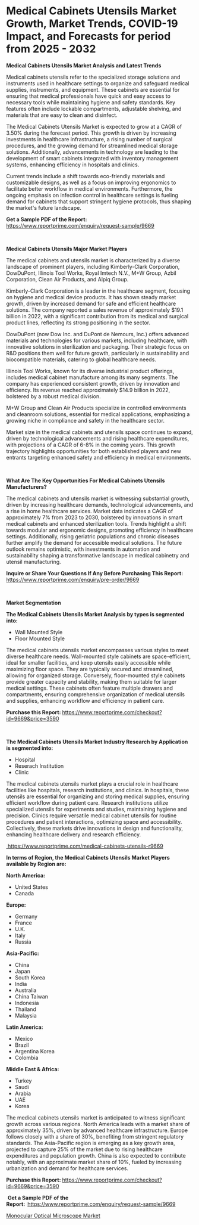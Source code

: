 <p><h1>Medical Cabinets Utensils Market Growth, Market Trends, COVID-19 Impact, and Forecasts for period from 2025 - 2032</h1></p><p><strong>Medical Cabinets Utensils Market Analysis and Latest Trends</strong></p>
<p><p>Medical cabinets utensils refer to the specialized storage solutions and instruments used in healthcare settings to organize and safeguard medical supplies, instruments, and equipment. These cabinets are essential for ensuring that medical professionals have quick and easy access to necessary tools while maintaining hygiene and safety standards. Key features often include lockable compartments, adjustable shelving, and materials that are easy to clean and disinfect.</p><p>The Medical Cabinets Utensils Market is expected to grow at a CAGR of 3.50% during the forecast period. This growth is driven by increasing investments in healthcare infrastructure, a rising number of surgical procedures, and the growing demand for streamlined medical storage solutions. Additionally, advancements in technology are leading to the development of smart cabinets integrated with inventory management systems, enhancing efficiency in hospitals and clinics.</p><p>Current trends include a shift towards eco-friendly materials and customizable designs, as well as a focus on improving ergonomics to facilitate better workflow in medical environments. Furthermore, the ongoing emphasis on infection control in healthcare settings is fueling demand for cabinets that support stringent hygiene protocols, thus shaping the market's future landscape.</p></p>
<p><strong>Get a Sample PDF of the Report:&nbsp;</strong> <a href="https://www.reportprime.com/enquiry/request-sample/9669?utm_campaign=2302&utm_medium=2&utm_source=Github&utm_content=ia&utm_term=20032025&utm_id=medical-cabinets-utensils">https://www.reportprime.com/enquiry/request-sample/9669</a></p>
<p>&nbsp;</p>
<p><strong>Medical Cabinets Utensils Major Market Players</strong></p>
<p><p>The medical cabinets and utensils market is characterized by a diverse landscape of prominent players, including Kimberly-Clark Corporation, DowDuPont, Illinois Tool Works, Royal Imtech N.V., M+W Group, Azbil Corporation, Clean Air Products, and Alpiq Group. </p><p>Kimberly-Clark Corporation is a leader in the healthcare segment, focusing on hygiene and medical device products. It has shown steady market growth, driven by increased demand for safe and efficient healthcare solutions. The company reported a sales revenue of approximately $19.1 billion in 2022, with a significant contribution from its medical and surgical product lines, reflecting its strong positioning in the sector.</p><p>DowDuPont (now Dow Inc. and DuPont de Nemours, Inc.) offers advanced materials and technologies for various markets, including healthcare, with innovative solutions in sterilization and packaging. Their strategic focus on R&D positions them well for future growth, particularly in sustainability and biocompatible materials, catering to global healthcare needs. </p><p>Illinois Tool Works, known for its diverse industrial product offerings, includes medical cabinet manufacture among its many segments. The company has experienced consistent growth, driven by innovation and efficiency. Its revenue reached approximately $14.9 billion in 2022, bolstered by a robust medical division.</p><p>M+W Group and Clean Air Products specialize in controlled environments and cleanroom solutions, essential for medical applications, emphasizing a growing niche in compliance and safety in the healthcare sector. </p><p>Market size in the medical cabinets and utensils space continues to expand, driven by technological advancements and rising healthcare expenditures, with projections of a CAGR of 6-8% in the coming years. This growth trajectory highlights opportunities for both established players and new entrants targeting enhanced safety and efficiency in medical environments.</p></p>
<p>&nbsp;</p>
<p><strong>What Are The Key Opportunities For Medical Cabinets Utensils Manufacturers?</strong></p>
<p><p>The medical cabinets and utensils market is witnessing substantial growth, driven by increasing healthcare demands, technological advancements, and a rise in home healthcare services. Market data indicates a CAGR of approximately 7% from 2023 to 2030, bolstered by innovations in smart medical cabinets and enhanced sterilization tools. Trends highlight a shift towards modular and ergonomic designs, promoting efficiency in healthcare settings. Additionally, rising geriatric populations and chronic diseases further amplify the demand for accessible medical solutions. The future outlook remains optimistic, with investments in automation and sustainability shaping a transformative landscape in medical cabinetry and utensil manufacturing.</p></p>
<p><strong>Inquire or Share Your Questions If Any Before Purchasing This Report:</strong> <a href="https://www.reportprime.com/enquiry/pre-order/9669?utm_campaign=2302&utm_medium=2&utm_source=Github&utm_content=ia&utm_term=20032025&utm_id=medical-cabinets-utensils">https://www.reportprime.com/enquiry/pre-order/9669</a></p>
<p>&nbsp;</p>
<p><strong>Market Segmentation</strong></p>
<p><strong>The Medical Cabinets Utensils Market Analysis by types is segmented into:</strong></p>
<p><ul><li>Wall Mounted Style</li><li>Floor Mounted Style</li></ul></p>
<p><p>The medical cabinets utensils market encompasses various styles to meet diverse healthcare needs. Wall-mounted style cabinets are space-efficient, ideal for smaller facilities, and keep utensils easily accessible while maximizing floor space. They are typically secured and streamlined, allowing for organized storage. Conversely, floor-mounted style cabinets provide greater capacity and stability, making them suitable for larger medical settings. These cabinets often feature multiple drawers and compartments, ensuring comprehensive organization of medical utensils and supplies, enhancing workflow and efficiency in patient care.</p></p>
<p><strong>Purchase this Report:&nbsp;</strong><a href="https://www.reportprime.com/checkout?id=9669&price=3590&utm_campaign=2302&utm_medium=2&utm_source=Github&utm_content=ia&utm_term=20032025&utm_id=medical-cabinets-utensils">https://www.reportprime.com/checkout?id=9669&price=3590</a></p>
<p>&nbsp;</p>
<p><strong>The Medical Cabinets Utensils Market Industry Research by Application is segmented into:</strong></p>
<p><ul><li>Hospital</li><li>Reserach Institution</li><li>Clinic</li></ul></p>
<p><p>The medical cabinets utensils market plays a crucial role in healthcare facilities like hospitals, research institutions, and clinics. In hospitals, these utensils are essential for organizing and storing medical supplies, ensuring efficient workflow during patient care. Research institutions utilize specialized utensils for experiments and studies, maintaining hygiene and precision. Clinics require versatile medical cabinet utensils for routine procedures and patient interactions, optimizing space and accessibility. Collectively, these markets drive innovations in design and functionality, enhancing healthcare delivery and research efficiency.</p></p>
<p><a href="https://www.reportprime.com/medical-cabinets-utensils-r9669?utm_campaign=2302&utm_medium=2&utm_source=Github&utm_content=ia&utm_term=20032025&utm_id=medical-cabinets-utensils">&nbsp;https://www.reportprime.com/medical-cabinets-utensils-r9669</a></p>
<p><strong>In terms of Region, the Medical Cabinets Utensils Market Players available by Region are:</strong></p>
<p>
    <p> <strong> North America: </strong>
        <ul>
            <li>United States</li>
            <li>Canada</li>
        </ul>
        </p> 
    <p> <strong> Europe: </strong>
        <ul>
            <li>Germany</li>
            <li>France</li>
            <li>U.K.</li>
            <li>Italy</li>
            <li>Russia</li>
        </ul>
        </p> 
    <p> <strong> Asia-Pacific: </strong>
        <ul>
            <li>China</li>
            <li>Japan</li>
            <li>South Korea</li>
            <li>India</li>
            <li>Australia</li>
            <li>China Taiwan</li>
            <li>Indonesia</li>
            <li>Thailand</li>
            <li>Malaysia</li>
        </ul>
        </p> 
    <p> <strong> Latin America: </strong>
        <ul>
            <li>Mexico</li>
            <li>Brazil</li>
            <li>Argentina Korea</li>
            <li>Colombia</li>
        </ul>
        </p> 
    <p> <strong> Middle East & Africa: </strong>
        <ul>
            <li>Turkey</li>
            <li>Saudi</li>
            <li>Arabia</li>
            <li>UAE</li>
            <li>Korea</li>
        </ul>
    </p>
    </p>
<p><p>The medical cabinets utensils market is anticipated to witness significant growth across various regions. North America leads with a market share of approximately 35%, driven by advanced healthcare infrastructure. Europe follows closely with a share of 30%, benefiting from stringent regulatory standards. The Asia-Pacific region is emerging as a key growth area, projected to capture 25% of the market due to rising healthcare expenditures and population growth. China is also expected to contribute notably, with an approximate market share of 10%, fueled by increasing urbanization and demand for healthcare services.</p></p>
<p><strong>Purchase this Report: </strong><a href="https://www.reportprime.com/checkout?id=9669&price=3590&utm_campaign=2302&utm_medium=2&utm_source=Github&utm_content=ia&utm_term=20032025&utm_id=medical-cabinets-utensils">https://www.reportprime.com/checkout?id=9669&price=3590</a></p>
<p>&nbsp;<strong>Get a Sample PDF of the Report:&nbsp;&nbsp;</strong><a href="https://www.reportprime.com/enquiry/request-sample/9669?utm_campaign=2302&utm_medium=2&utm_source=Github&utm_content=ia&utm_term=20032025&utm_id=medical-cabinets-utensils">https://www.reportprime.com/enquiry/request-sample/9669</a></p>
<p><strong></strong></p>
<p><p><a href="https://github.com/FosterFahey91/Market-Research-Report-List-1/blob/main/monocular-optical-microscope-market.md?utm_campaign=2302&utm_medium=2&utm_source=Github&utm_content=ia&utm_term=20032025&utm_id=medical-cabinets-utensils">Monocular Optical Microscope Market</a></p></p>